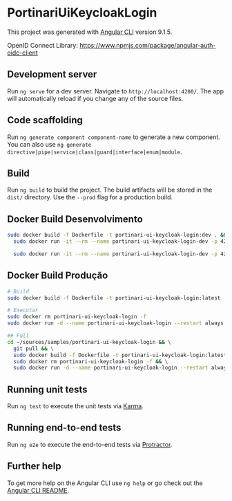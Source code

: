 # PortinariUiKeycloakLogin

This project was generated with [Angular CLI](https://github.com/angular/angular-cli) version 9.1.5.

OpenID Connect Library: <https://www.npmjs.com/package/angular-auth-oidc-client>

## Development server

Run `ng serve` for a dev server. Navigate to `http://localhost:4200/`. The app will automatically reload if you change any of the source files.

## Code scaffolding

Run `ng generate component component-name` to generate a new component. You can also use `ng generate directive|pipe|service|class|guard|interface|enum|module`.

## Build

Run `ng build` to build the project. The build artifacts will be stored in the `dist/` directory. Use the `--prod` flag for a production build.

## Docker Build Desenvolvimento

```bash
sudo docker build -f Dockerfile -t portinari-ui-keycloak-login:dev . && \
  sudo docker run -it --rm --name portinari-ui-keycloak-login-dev -p 4200:80 portinari-ui-keycloak-login:dev

  sudo docker run -it --rm --name portinari-ui-keycloak-login-dev -p 4200:80 -v /mnt/c/Sources/Samples/Portinari-UI/portinari-ui-keycloak-login/dist/portinari-ui-keycloak-login:/app portinari-ui-keycloak-login:dev
```

## Docker Build Produção

```bash
# Build
sudo docker build -f Dockerfile -t portinari-ui-keycloak-login:latest .

# Executar
sudo docker rm portinari-ui-keycloak-login -f
sudo docker run -d --name portinari-ui-keycloak-login --restart always -p 9001:80 portinari-ui-keycloak-login:latest

## Full
cd ~/sources/samples/portinari-ui-keycloak-login && \
  git pull && \
  sudo docker build -f Dockerfile -t portinari-ui-keycloak-login:latest . && \
  sudo docker rm portinari-ui-keycloak-login -f && \
  sudo docker run -d --name portinari-ui-keycloak-login --restart always -p 9001:80 portinari-ui-keycloak-login:latest
```

## Running unit tests

Run `ng test` to execute the unit tests via [Karma](https://karma-runner.github.io).

## Running end-to-end tests

Run `ng e2e` to execute the end-to-end tests via [Protractor](http://www.protractortest.org/).

## Further help

To get more help on the Angular CLI use `ng help` or go check out the [Angular CLI README](https://github.com/angular/angular-cli/blob/master/README.md).
